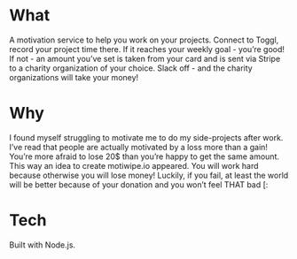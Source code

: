 # What
A motivation service to help you work on your projects.
Connect to Toggl, record your project time there. If it reaches your weekly goal - you’re good! If not - an amount you’ve set is taken from your card and is sent via Stripe to a charity organization of your choice. Slack off - and the charity organizations will take your money!

# Why
I found myself struggling to motivate me to do my side-projects after work. I’ve read that people are actually motivated by a loss more than a gain! You’re more afraid to lose 20$ than you’re happy to get the same amount.
This way an idea to create motiwipe.io appeared. You will work hard because otherwise you will lose money! Luckily, if you fail, at least the world will be better because of your donation and you won’t feel THAT bad [:

# Tech
Built with Node.js.
